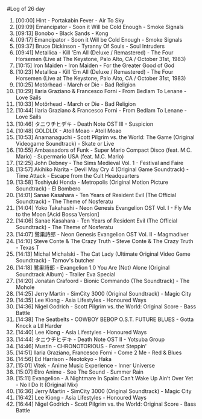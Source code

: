 #Log of 26 day

1. [00:00] Hint - Portakabin Fever - Air To Sky
1. [09:09] Emancipator - Soon it Will be Cold Enough - Smoke Signals
1. [09:13] Bonobo - Black Sands - Kong
1. [09:17] Emancipator - Soon it Will be Cold Enough - Smoke Signals
1. [09:37] Bruce Dickinson - Tyranny Of Souls - Soul Intruders
1. [09:41] Metallica - Kill 'Em All (Deluxe / Remastered) - The Four Horsemen (Live at The Keystone, Palo Alto, CA / October 31st, 1983)
1. [10:15] Iron Maiden - Iron Maiden - For the Greater Good of God
1. [10:23] Metallica - Kill 'Em All (Deluxe / Remastered) - The Four Horsemen (Live at The Keystone, Palo Alto, CA / October 31st, 1983)
1. [10:25] Motörhead - March or Die - Bad Religion
1. [10:29] Ilaria Graziano & Francesco Forni - From Bedlam To Lenane - Love Sails
1. [10:33] Motörhead - March or Die - Bad Religion
1. [10:44] Ilaria Graziano & Francesco Forni - From Bedlam To Lenane - Love Sails
1. [10:46] タニウチヒデキ - Death Note OST III - Suspicion
1. [10:48] GOLDLIX - Atoll Moao - Atoll Moao
1. [10:53] Anamanaguchi - Scott Pilgrim vs. the World: The Game (Original Videogame Soundtrack) - Skate or Live
1. [10:55] Ambassadors of Funk - Super Mario Compact Disco (feat. M.C. Mario) - Supermario USA (feat. M.C. Mario)
1. [12:25] John Debney - The Sims Medieval Vol. 1 - Festival and Faire
1. [13:57] Akihiko Narita - Devil May Cry 4 (Original Game Soundtrack) - Time Attack - Escape from the Cult Headquarters
1. [13:58] Toshiyuki Honda - Metropolis (Original Motion Picture Soundtrack) - El Bombero
1. [14:01] Sanae Kasahara - Ten Years of Resident Evil (The Official Soundtrack) - The Theme of Nosferatu
1. [14:04] Yoko Takahashi - Neon Genesis Evangelion OST Vol. I - Fly Me to the Moon [Acid Bossa Version]
1. [14:06] Sanae Kasahara - Ten Years of Resident Evil (The Official Soundtrack) - The Theme of Nosferatu
1. [14:07] 鷺巣詩郎 - Neon Genesis Evangelion OST Vol. II - Magmadiver
1. [14:10] Steve Conte & The Crazy Truth - Steve Conte & The Crazy Truth - Texas T
1. [14:13] Michal Michalski - The Cat Lady (Ultimate Original Video Game Soundtrack) - Tarnov's butcher
1. [14:18] 鷺巣詩郎 - Evangelion 1.0 You Are (Not) Alone (Original Soundtrack Album) - Trailer Eva Special
1. [14:20] Jonatan Crafoord - Bionic Commando (The Soundtrack) - The Mohole
1. [14:25] Jerry Martin - SimCity 3000 (Original Soundtrack) - Magic City
1. [14:35] Lee Kiong - Asia Lifestyles - Honoured Ways
1. [14:36] Nigel Godrich - Scott Pilgrim vs. the World: Original Score - Bass Battle
1. [14:38] The Seatbelts - COWBOY BEBOP O.S.T. FUTURE BLUES - Gotta Knock a Ltl Harder
1. [14:40] Lee Kiong - Asia Lifestyles - Honoured Ways
1. [14:44] タニウチヒデキ - Death Note OST II - Yotsuba Group
1. [14:46] Mustin - CHRONOTORIOUS - Forest Steppin'
1. [14:51] Ilaria Graziano, Francesco Forni - Come 2 Me - Red & Blues
1. [14:56] Ed Harrison - Neotokyo - Haka
1. [15:01] Vitek - Anime Music Experience - Inner Universe
1. [15:07] Etro Anime - See The Sound - Summer Rain
1. [15:11] Evangelion - A Nightmare In Spain: Can’t Wake Up Ain’t Over Yet - No I Do It (Original Mix)
1. [16:36] Jerry Martin - SimCity 3000 (Original Soundtrack) - Magic City
1. [16:42] Lee Kiong - Asia Lifestyles - Honoured Ways
1. [16:44] Nigel Godrich - Scott Pilgrim vs. the World: Original Score - Bass Battle
